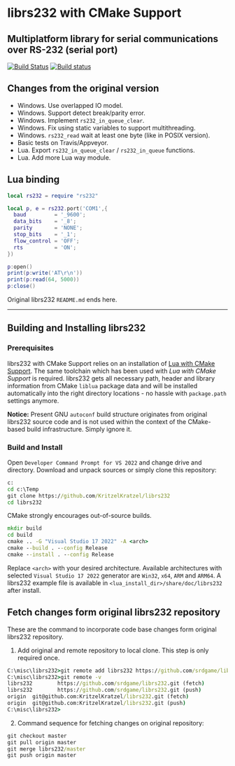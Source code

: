 # librs232 with CMake Support

## Multiplatform library for serial communications over RS-232 (serial port)

[![Build Status](https://travis-ci.org/srdgame/librs232.svg?branch=master)](https://travis-ci.org/srdgame/librs232)
[![Build status](https://ci.appveyor.com/api/projects/status/github/srdgame/librs232?branch=master&svg=true)](https://ci.appveyor.com/project/srdgame/librs232)

## Changes from the original version
* Windows. Use overlapped IO model.
* Windows. Support detect break/parity error.
* Windows. Implement `rs232_in_queue_clear`.
* Windows. Fix using static variables to support multithreading.
* Windows. `rs232_read` wait at least one byte (like in POSIX version).
* Basic tests on Travis/Appveyor.
* Lua. Export `rs232_in_queue_clear` / `rs232_in_queue` functions.
* Lua. Add more Lua way module.

## Lua binding

```Lua
local rs232 = require "rs232"

local p, e = rs232.port('COM1',{
  baud         = '_9600';
  data_bits    = '_8';
  parity       = 'NONE';
  stop_bits    = '_1';
  flow_control = 'OFF';
  rts          = 'ON';
})

p:open()
print(p:write('AT\r\n'))
print(p:read(64, 5000))
p:close()
```

Original librs232 `README.md` ends here.

------

## Building and Installing librs232

### Prerequisites

librs232 with CMake Support relies on an installation of [Lua with CMake Support](https://github.com/KritzelKratzel/lua#readme). The same toolchain which has been used with *Lua with CMake Support* is required. librs232 gets all necessary path, header and library information from CMake `liblua` package data and will be installed automatically into the right directory locations - no hassle with `package.path` settings anymore.

**Notice:** Present GNU `autoconf` build structure originates from original librs232 source code and is not used within the context of the CMake-based build infrastructure. Simply ignore it.

### Build and Install

Open `Developer Command Prompt for VS 2022` and change drive and directory. Download and unpack sources or simply clone this repository:

```cmd
c:
cd c:\Temp
git clone https://github.com/KritzelKratzel/librs232
cd librs232
```

CMake strongly encourages out-of-source builds.

```cmd
mkdir build
cd build
cmake .. -G "Visual Studio 17 2022" -A <arch>
cmake --build . --config Release
cmake --install . --config Release
```

Replace `<arch>` with your desired architecture. Available architectures with selected `Visual Studio 17 2022` generator are `Win32`, `x64`, `ARM` and `ARM64`. A librs232 example file is available in `<lua_install_dir>/share/doc/librs232` after install.

## Fetch changes form original librs232 repository

These are the command to incorporate code base changes form original librs232 repository.

1. Add original and remote repository to local clone. This step is only required once.

```cmd
C:\misc\librs232>git remote add librs232 https://github.com/srdgame/librs232.git
C:\misc\librs232>git remote -v
librs232        https://github.com/srdgame/librs232.git (fetch)
librs232        https://github.com/srdgame/librs232.git (push)
origin  git@github.com:KritzelKratzel/librs232.git (fetch)
origin  git@github.com:KritzelKratzel/librs232.git (push)
C:\misc\librs232>
```

2. Command sequence for fetching changes on original repository:

```cmd
git checkout master
git pull origin master
git merge librs232/master
git push origin master
```

